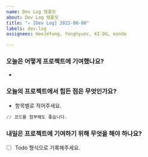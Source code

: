 ```yaml
---
name: Dev Log 템플릿
about: Dev Log 템플릿
title: "✍️ [Dev Log] 2022-00-00"
labels: dev-log
assignees: HeeJeYang, Yonghyunc, KI-DG, eondo

---
```


### 오늘은 어떻게 프로젝트에 기여했나요?

- 

### 오늘의 프로젝트에서 힘든 점은 무엇인가요?

- 항목별로 적어주세요.

```python
// 코드를 첨부해도 좋습니다.
```

### 내일은 프로젝트에 기여하기 위해 무엇을 해야 하나요?

- [ ] Todo 형식으로 기록해주세요.
